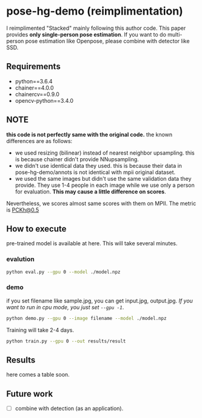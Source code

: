pose-hg-demo (reimplimentation)
=====

I reimplimented "Stacked" mainly following this author code.
This paper provides **only single-person pose estimation**. If you want to do multi-person pose estimation like Openpose, please combine with detector like SSD.

## Requirements
- python==3.6.4
- chainer==4.0.0
- chainercv==0.9.0
- opencv-python==3.4.0

## NOTE
**this code is not perfectly same with the original code.**
the known differences are as follows:
- we used resizing (bilinear) instead of nearest neighbor upsampling. this is because chainer didn't provide NNupsampling.
- we didn't use identical data they used. this is because their data in pose-hg-demo/annots is not identical with mpii original dataset.
- we used the same images but didn't use the same validation data they provide. They use 1-4 people in each image while we use only a person for evaluation. **This may cause a little difference on scores**.

Nevertheless, we scores almost same scores with them on MPII.
The metric is PCKh@0.5

## How to execute
pre-trained model is available at here. This will take several minutes.

### evalution
```bash
python eval.py --gpu 0 --model ./model.npz
```

### demo
if you set filename like sample.jpg, you can get input.jpg, output.jpg. *If you want to run in cpu mode, you just set `--gpu -1`*.
```bash
python demo.py --gpu 0 --image filename --model ./model.npz
```

Training will take 2-4 days.
```bash
python train.py --gpu 0 --out results/result
```

## Results
here comes a table soon.

## Future work
- [ ] combine with detection (as an application).
